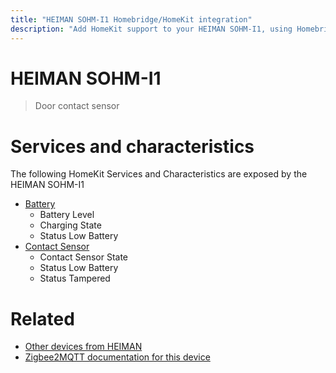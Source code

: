 ```yaml
---
title: "HEIMAN SOHM-I1 Homebridge/HomeKit integration"
description: "Add HomeKit support to your HEIMAN SOHM-I1, using Homebridge, Zigbee2MQTT and homebridge-z2m."
---
```

<!---
This file has been GENERATED using src/docgen/docgen.ts
DO NOT EDIT THIS FILE MANUALLY!
-->
# HEIMAN SOHM-I1
> Door contact sensor


# Services and characteristics
The following HomeKit Services and Characteristics are exposed by
the HEIMAN SOHM-I1

* [Battery](../../battery.md)
  * Battery Level
  * Charging State
  * Status Low Battery
* [Contact Sensor](../../sensors.md)
  * Contact Sensor State
  * Status Low Battery
  * Status Tampered


# Related
* [Other devices from HEIMAN](../index.md#heiman)
* [Zigbee2MQTT documentation for this device](https://www.zigbee2mqtt.io/devices/SOHM-I1.html)